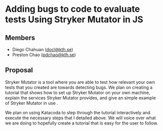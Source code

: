 # Adding bugs to code to evaluate tests Using Stryker Mutator in JS

## Members

- Diego Chahuan (docl@kth.se)
- Preston Chao (pdchao@kth.se)

## Proposal

Stryker Mutator is a tool where you are able to test how relevant your own tests that you created are towards detecting bugs. We plan on creating a tutorial that shows how to set up Stryker Mutator on your own machine, explain the services Stryker Mutator provides, and give an simple example of Stryker Mutator in use .

We plan on using Katacoda to step through the tutorial interactively and execute the necessary steps that I detailed above. We will voice over what we are doing to hopefully create a tutorial that is easy for the user to follow. 